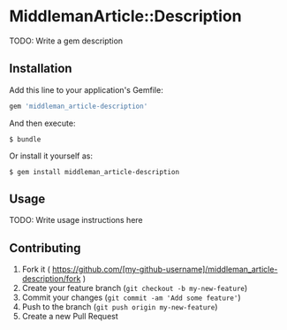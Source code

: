 # MiddlemanArticle::Description

TODO: Write a gem description

## Installation

Add this line to your application's Gemfile:

```ruby
gem 'middleman_article-description'
```

And then execute:

    $ bundle

Or install it yourself as:

    $ gem install middleman_article-description

## Usage

TODO: Write usage instructions here

## Contributing

1. Fork it ( https://github.com/[my-github-username]/middleman_article-description/fork )
2. Create your feature branch (`git checkout -b my-new-feature`)
3. Commit your changes (`git commit -am 'Add some feature'`)
4. Push to the branch (`git push origin my-new-feature`)
5. Create a new Pull Request

